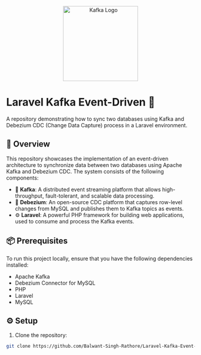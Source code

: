 <p align="center">
    <img src="https://kafka.apache.org/logos/kafka_logo--simple.png" alt="Kafka Logo" width="200">
</p>

# Laravel Kafka Event-Driven 🚀

A repository demonstrating how to sync two databases using Kafka and Debezium CDC (Change Data Capture) process in a Laravel environment.

## 🌟 Overview

This repository showcases the implementation of an event-driven architecture to synchronize data between two databases using Apache Kafka and Debezium CDC. The system consists of the following components:

- 🚀 **Kafka**: A distributed event streaming platform that allows high-throughput, fault-tolerant, and scalable data processing.
- 🔀 **Debezium**: An open-source CDC platform that captures row-level changes from MySQL and publishes them to Kafka topics as events.
- ⚙️ **Laravel**: A powerful PHP framework for building web applications, used to consume and process the Kafka events.

## 📦 Prerequisites

To run this project locally, ensure that you have the following dependencies installed:

- Apache Kafka
- Debezium Connector for MySQL
- PHP
- Laravel
- MySQL

## ⚙️ Setup

1. Clone the repository:

```bash
git clone https://github.com/Balwant-Singh-Rathore/Laravel-Kafka-Event-Driven
